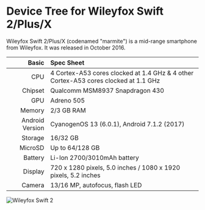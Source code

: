 Device Tree for Wileyfox Swift 2/Plus/X
==============================================

Wileyfox Swift 2/Plus/X (codenamed "marmite") is a mid-range smartphone from Wileyfox.
It was released in October 2016.

Basic   | Spec Sheet
-------:|:-------------------------
CPU     | 4 Cortex-A53 cores clocked at 1.4 GHz & 4 other Cortex-A53 cores clocked at 1.1 GHz
Chipset | Qualcomm MSM8937 Snapdragon 430
GPU     | Adreno 505
Memory  | 2/3 GB RAM
Android Version | CyanogenOS 13 (6.0.1), Android 7.1.2 (2017)
Storage | 16/32 GB
MicroSD | Up to 64/128 GB
Battery | Li-Ion 2700/3010mAh battery
Display | 720 x 1280 pixels, 5.0 inches / 1080 x 1920 pixels, 5.2 inches
Camera  | 13/16 MP, autofocus, flash LED


![Wileyfox Swift 2](https://www.wileyfox.com/uploads/product/31/medium/Swift_2_Midnight.jpg "Wileyfox Swift 2")
